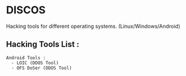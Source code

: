 # DISCOS
Hacking tools for different operating systems. (Linux/Windows/Android)

## Hacking Tools List :
```
Android Tools :
  - LOIC (DDOS Tool)
  - OFS DoSer (DDOS Tool)
```
